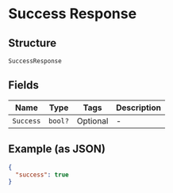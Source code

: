 
# Success Response

## Structure

`SuccessResponse`

## Fields

| Name | Type | Tags | Description |
|  --- | --- | --- | --- |
| `Success` | `bool?` | Optional | - |

## Example (as JSON)

```json
{
  "success": true
}
```

